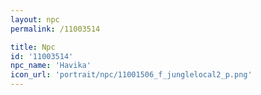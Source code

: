 ```yaml
---
layout: npc
permalink: /11003514

title: Npc
id: '11003514'
npc_name: 'Havika'
icon_url: 'portrait/npc/11001506_f_junglelocal2_p.png'
---
```

